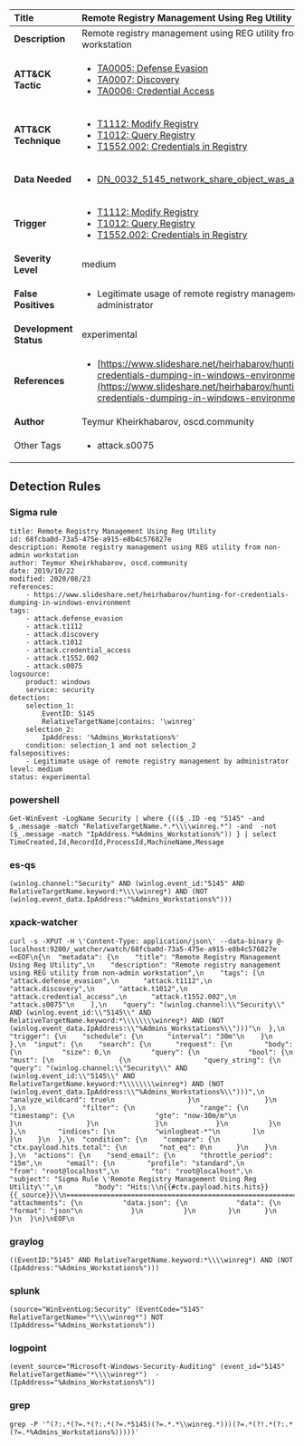 | Title                    | Remote Registry Management Using Reg Utility       |
|:-------------------------|:------------------|
| **Description**          | Remote registry management using REG utility from non-admin workstation |
| **ATT&amp;CK Tactic**    |  <ul><li>[TA0005: Defense Evasion](https://attack.mitre.org/tactics/TA0005)</li><li>[TA0007: Discovery](https://attack.mitre.org/tactics/TA0007)</li><li>[TA0006: Credential Access](https://attack.mitre.org/tactics/TA0006)</li></ul>  |
| **ATT&amp;CK Technique** | <ul><li>[T1112: Modify Registry](https://attack.mitre.org/techniques/T1112)</li><li>[T1012: Query Registry](https://attack.mitre.org/techniques/T1012)</li><li>[T1552.002: Credentials in Registry](https://attack.mitre.org/techniques/T1552/002)</li></ul>  |
| **Data Needed**          | <ul><li>[DN_0032_5145_network_share_object_was_accessed_detailed](../Data_Needed/DN_0032_5145_network_share_object_was_accessed_detailed.md)</li></ul>  |
| **Trigger**              | <ul><li>[T1112: Modify Registry](../Triggers/T1112.md)</li><li>[T1012: Query Registry](../Triggers/T1012.md)</li><li>[T1552.002: Credentials in Registry](../Triggers/T1552.002.md)</li></ul>  |
| **Severity Level**       | medium |
| **False Positives**      | <ul><li>Legitimate usage of remote registry management by administrator</li></ul>  |
| **Development Status**   | experimental |
| **References**           | <ul><li>[https://www.slideshare.net/heirhabarov/hunting-for-credentials-dumping-in-windows-environment](https://www.slideshare.net/heirhabarov/hunting-for-credentials-dumping-in-windows-environment)</li></ul>  |
| **Author**               | Teymur Kheirkhabarov, oscd.community |
| Other Tags           | <ul><li>attack.s0075</li></ul> | 

## Detection Rules

### Sigma rule

```
title: Remote Registry Management Using Reg Utility
id: 68fcba0d-73a5-475e-a915-e8b4c576827e
description: Remote registry management using REG utility from non-admin workstation
author: Teymur Kheirkhabarov, oscd.community
date: 2019/10/22
modified: 2020/08/23
references:
    - https://www.slideshare.net/heirhabarov/hunting-for-credentials-dumping-in-windows-environment
tags:
    - attack.defense_evasion
    - attack.t1112
    - attack.discovery
    - attack.t1012
    - attack.credential_access
    - attack.t1552.002
    - attack.s0075
logsource:
    product: windows
    service: security
detection:
    selection_1:
        EventID: 5145
        RelativeTargetName|contains: '\winreg'
    selection_2:
        IpAddress: '%Admins_Workstations%'
    condition: selection_1 and not selection_2
falsepositives:
    - Legitimate usage of remote registry management by administrator
level: medium
status: experimental

```





### powershell
    
```
Get-WinEvent -LogName Security | where {(($_.ID -eq "5145" -and $_.message -match "RelativeTargetName.*.*\\\\winreg.*") -and  -not ($_.message -match "IpAddress.*%Admins_Workstations%")) } | select TimeCreated,Id,RecordId,ProcessId,MachineName,Message
```


### es-qs
    
```
(winlog.channel:"Security" AND (winlog.event_id:"5145" AND RelativeTargetName.keyword:*\\\\winreg*) AND (NOT (winlog.event_data.IpAddress:"%Admins_Workstations%")))
```


### xpack-watcher
    
```
curl -s -XPUT -H \'Content-Type: application/json\' --data-binary @- localhost:9200/_watcher/watch/68fcba0d-73a5-475e-a915-e8b4c576827e <<EOF\n{\n  "metadata": {\n    "title": "Remote Registry Management Using Reg Utility",\n    "description": "Remote registry management using REG utility from non-admin workstation",\n    "tags": [\n      "attack.defense_evasion",\n      "attack.t1112",\n      "attack.discovery",\n      "attack.t1012",\n      "attack.credential_access",\n      "attack.t1552.002",\n      "attack.s0075"\n    ],\n    "query": "(winlog.channel:\\"Security\\" AND (winlog.event_id:\\"5145\\" AND RelativeTargetName.keyword:*\\\\\\\\winreg*) AND (NOT (winlog.event_data.IpAddress:\\"%Admins_Workstations%\\")))"\n  },\n  "trigger": {\n    "schedule": {\n      "interval": "30m"\n    }\n  },\n  "input": {\n    "search": {\n      "request": {\n        "body": {\n          "size": 0,\n          "query": {\n            "bool": {\n              "must": [\n                {\n                  "query_string": {\n                    "query": "(winlog.channel:\\"Security\\" AND (winlog.event_id:\\"5145\\" AND RelativeTargetName.keyword:*\\\\\\\\winreg*) AND (NOT (winlog.event_data.IpAddress:\\"%Admins_Workstations%\\")))",\n                    "analyze_wildcard": true\n                  }\n                }\n              ],\n              "filter": {\n                "range": {\n                  "timestamp": {\n                    "gte": "now-30m/m"\n                  }\n                }\n              }\n            }\n          }\n        },\n        "indices": [\n          "winlogbeat-*"\n        ]\n      }\n    }\n  },\n  "condition": {\n    "compare": {\n      "ctx.payload.hits.total": {\n        "not_eq": 0\n      }\n    }\n  },\n  "actions": {\n    "send_email": {\n      "throttle_period": "15m",\n      "email": {\n        "profile": "standard",\n        "from": "root@localhost",\n        "to": "root@localhost",\n        "subject": "Sigma Rule \'Remote Registry Management Using Reg Utility\'",\n        "body": "Hits:\\n{{#ctx.payload.hits.hits}}{{_source}}\\n================================================================================\\n{{/ctx.payload.hits.hits}}",\n        "attachments": {\n          "data.json": {\n            "data": {\n              "format": "json"\n            }\n          }\n        }\n      }\n    }\n  }\n}\nEOF\n
```


### graylog
    
```
((EventID:"5145" AND RelativeTargetName.keyword:*\\\\winreg*) AND (NOT (IpAddress:"%Admins_Workstations%")))
```


### splunk
    
```
(source="WinEventLog:Security" (EventCode="5145" RelativeTargetName="*\\\\winreg*") NOT (IpAddress="%Admins_Workstations%"))
```


### logpoint
    
```
(event_source="Microsoft-Windows-Security-Auditing" (event_id="5145" RelativeTargetName="*\\\\winreg*")  -(IpAddress="%Admins_Workstations%"))
```


### grep
    
```
grep -P '^(?:.*(?=.*(?:.*(?=.*5145)(?=.*.*\\winreg.*)))(?=.*(?!.*(?:.*(?=.*%Admins_Workstations%)))))'
```



